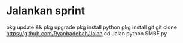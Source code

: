 # Jalankan sprint
pkg update && pkg upgrade
pkg install python
pkg install git
git clone https://github.com/Ryanbadebah/Jalan
cd Jalan
python SMBF.py
